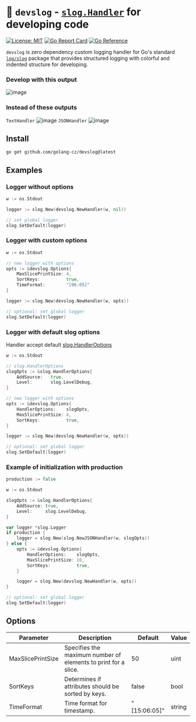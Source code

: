 # 🧻 `devslog` - [`slog.Handler`](https://pkg.go.dev/log/slog#Handler) for developing code
 [![License: MIT](https://img.shields.io/badge/License-MIT-yellow.svg)](https://github.com/golang-cz/devslog/blob/master/LICENSE)
 [![Go Report Card](https://goreportcard.com/badge/github.com/golang-cz/devslog)](https://goreportcard.com/report/github.com/golang-cz/devslog)
 [![Go Reference](https://pkg.go.dev/badge/github.com/golang-cz/devslog.svg)](https://pkg.go.dev/github.com/golang-cz/devslog)

`devslog` is zero dependency custom logging handler for Go's standard [`log/slog`](https://pkg.go.dev/log/slog) package that provides structured logging with colorful and indented structure for developing.

### Develop with this output
![image](https://github.com/golang-cz/devslog/assets/17728576/30a0d98a-a2de-4aa8-a4c4-e60d0c325049)

### Instead of these outputs
`TextHandler`
![image](https://github.com/golang-cz/devslog/assets/17728576/856f7e34-dc72-4f22-bd47-9fd5cbf7dd2f)
`JSONHandler`
![image](https://github.com/golang-cz/devslog/assets/17728576/3d4b091d-813a-461d-88e1-4cc95b9d6939)

## Install
```
go get github.com/golang-cz/devslog@latest
```

## Examples
### Logger without options
```go
w := os.Stdout

logger := slog.New(devslog.NewHandler(w, nil))

// set global logger
slog.SetDefault(logger)
```

### Logger with custom options
```go
w := os.Stdout

// new logger with options
opts := &devslog.Options{
	MaxSlicePrintSize: 4,
	SortKeys:          true,
	TimeFormat:        "[06:05]"
}

logger := slog.New(devslog.NewHandler(w, opts))

// optional: set global logger
slog.SetDefault(logger)
```

### Logger with default slog options
Handler accept default [slog.HandlerOptions](https://pkg.go.dev/golang.org/x/exp/slog#HandlerOptions)
```go
w := os.Stdout

// slog.HandlerOptions
slogOpts := &slog.HandlerOptions{
	AddSource:   true,
	Level:       slog.LevelDebug,
}

// new logger with options
opts := &devslog.Options{
	HandlerOptions:    slogOpts,
	MaxSlicePrintSize: 4,
	SortKeys:          true,
}

logger := slog.New(devslog.NewHandler(w, opts))

// optional: set global logger
slog.SetDefault(logger)
```

### Example of initialization with production
```go
production := false

w := os.Stdout

slogOpts := &slog.HandlerOptions{
	AddSource: true,
	Level:     slog.LevelDebug,
}

var logger *slog.Logger
if production {
	logger = slog.New(slog.NewJSONHandler(w, slogOpts))
} else {
	opts := &devslog.Options{
		HandlerOptions:    slogOpts,
		MaxSlicePrintSize: 10,
		SortKeys:          true,
	}

	logger = slog.New(devslog.NewHandler(w, opts))
}

// optional: set global logger
slog.SetDefault(logger)
```

## Options
| Parameter         | Description                                                    | Default      | Value  |
|-------------------|----------------------------------------------------------------|--------------|--------|
| MaxSlicePrintSize | Specifies the maximum number of elements to print for a slice. | 50           | uint   |
| SortKeys          | Determines if attributes should be sorted by keys.             | false        | bool   |
| TimeFormat        | Time format for timestamp.                                     | "[15:06:05]" | string |
